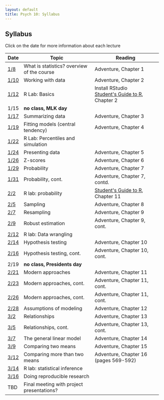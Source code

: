 ```yaml
---
layout: default
title: Psych 10: Syllabus
---
```

## Syllabus

Click on the date for more information about each lecture

| Date|Topic|Reading|
| ---|---|---|
| [1/8](../lectures/lecture01)|What is statistics? overview of the course|Adventure, Chapter 1|
| [1/10](../lectures/lecture02)|Working with data |Adventure, Chapter 2|
| [1/12](../lectures/lecture03)|R Lab: Basics|Install RStudio<br>[Student's Guide to R](https://cran.r-project.org/doc/contrib/Horton+Pruim+Kaplan_MOSAIC-StudentGuide.pdf), Chapter 2|
| 1/15|**no class, MLK day**|
| [1/17](../lectures/lecture04)|Summarizing data|Adventure, Chapter 3|
| [1/19](../lectures/lecture05)|Fitting models (central tendency)|Adventure, Chapter 4|
| [1/22](../lectures/lecture06)|R Lab: Percentiles and simulation||
| [1/24](../lectures/lecture07)|Presenting data|Adventure, Chapter 5|
| [1/26](../lectures/lecture08)|Z-scores|Adventure, Chapter 6|
| [1/29](../lectures/lecture09)|Probability|Adventure, Chapter 7|
| [1/31](../lectures/lecture10)|Probability, cont.|Adventure, Chapter 7, contd.|
| [2/2](../lectures/lecture11)|R lab: probability|[Student's Guide to R](https://cran.r-project.org/doc/contrib/Horton+Pruim+Kaplan_MOSAIC-StudentGuide.pdf), Chapter 11|
| [2/5](../lectures/lecture12)|Sampling|Adventure, Chapter 8|
| [2/7](../lectures/lecture13)|Resampling|Adventure, Chapter 9|
| [2/9](../lectures/lecture14)|Robust estimation|Adventure, Chapter 9, cont.|
| [2/12](../lectures/lecture15)|R lab: Data wrangling||
| [2/14](../lectures/lecture16)|Hypothesis testing|Adventure, Chapter 10|
| [2/16](../lectures/lecture17)|Hypothesis testing, cont.|Adventure, Chapter 10, cont.|
| 2/19|**no class, Presidents day**|
| [2/21](../lectures/lecture18)|Modern approaches|Adventure, Chapter 11|
| [2/23](../lectures/lecture19)|Modern approaches, cont.|Adventure, Chapter 11, cont.|
| [2/26](../lectures/lecture20)|Modern approaches, cont.|Adventure, Chapter 11, cont.|
| [2/28](../lectures/lecture21)|Assumptions of modeling|Adventure, Chapter 12|
| [3/2](../lectures/lecture22)|Relationships|Adventure, Chapter 13|
| [3/5](../lectures/lecture23)|Relationships, cont.|Adventure, Chapter 13, cont.|
| [3/7](../lectures/lecture24)|The general linear model|Adventure, Chapter 14|
| [3/9](../lectures/lecture25)|Comparing two means|Adventure, Chapter 15|
| [3/12](../lectures/lecture26)|Comparing more than two means|Adventure, Chapter 16 (pages 569-592)|
| [3/14](../lectures/lecture27)|R lab: statistical inference||
| [3/16](../lectures/lecture28)|Doing reproducible research||
| TBD|Final meeting with project presentations?|
